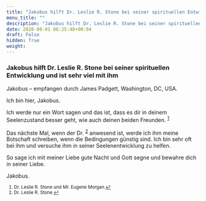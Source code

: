 ```yaml
---
title: "Jakobus hilft Dr. Leslie R. Stone bei seiner spirituellen Entwicklung und ist sehr viel mit ihm"
menu_title: ""
description: "Jakobus hilft Dr. Leslie R. Stone bei seiner spirituellen Entwicklung und ist sehr viel mit ihm"
date: 2020-08-01 06:25:48+00:94
draft: False
hidden: True
weight:
---
```

### Jakobus hilft Dr. Leslie R. Stone bei seiner spirituellen Entwicklung und ist sehr viel mit ihm

Jakobus – empfangen durch James Padgett, Washington, DC, USA.

Ich bin hier, Jakobus.

Ich werde nur ein Wort sagen und das ist, dass es dir in deinem Seelenzustand besser geht, wie auch deinen beiden Freunden. <sup id="a1">[1](#f1)</sup>

Das nächste Mal, wenn der Dr. <sup id="a2">[2](#f2)</sup> anwesend ist, werde ich ihm meine Botschaft schreiben, wenn die Bedingungen günstig sind. Ich bin sehr oft bei ihm und versuche ihm in seiner Seelenentwicklung zu helfen.

So sage ich mit meiner Liebe gute Nacht und Gott segne und bewahre dich in seiner Liebe.

Jakobus.
<small>

1. <large id="f1"> Dr. Leslie R. Stone und Mr. Eugene Morgan.[↩](#a1)
2. <large id="f2"> Dr. Leslie R. Stone.[↩](#a2)
